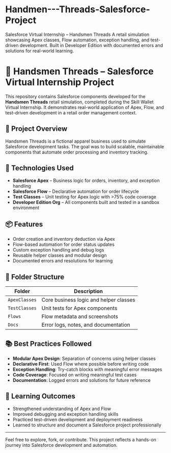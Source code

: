 # Handmen---Threads-Salesforce-Project
Salesforce Virtual Internship – Handsmen Threads A retail simulation showcasing Apex classes, Flow automation, exception handling, and test-driven development. Built in Developer Edition with documented errors and solutions for real-world learning.


# 🧵 Handsmen Threads – Salesforce Virtual Internship Project

This repository contains Salesforce components developed for the **Handsmen Threads** retail simulation, completed during the Skill Wallet Virtual Internship. It demonstrates real-world application of Apex, Flow, and test-driven development in a retail order management context.

## 🚀 Project Overview

Handsmen Threads is a fictional apparel business used to simulate Salesforce development tasks. The goal was to build scalable, maintainable components that automate order processing and inventory tracking.

## 🔨 Technologies Used

- **Salesforce Apex** – Business logic for orders, inventory, and exception handling
- **Salesforce Flow** – Declarative automation for order lifecycle
- **Test Classes** – Unit testing for Apex logic with >75% code coverage
- **Developer Edition Org** – All components built and tested in a sandbox environment

## 📦 Features

- Order creation and inventory deduction via Apex
- Flow-based automation for order status updates
- Custom exception handling and debug logs
- Reusable helper classes and modular design
- Documented errors and resolutions for learning

## 📁 Folder Structure

| Folder        | Description                          |
|---------------|--------------------------------------|
| `ApexClasses` | Core business logic and helper classes |
| `TestClasses` | Unit tests for Apex components        |
| `Flows`       | Flow metadata and screenshots         |
| `Docs`        | Error logs, notes, and documentation  |

## 📚 Best Practices Followed

- **Modular Apex Design**: Separation of concerns using helper classes
- **Declarative First**: Used Flow where possible before writing code
- **Exception Handling**: Try-catch blocks with meaningful error messages
- **Code Coverage**: Focused on writing meaningful test cases
- **Documentation**: Logged errors and solutions for future reference

## 🎯 Learning Outcomes

- Strengthened understanding of Apex and Flow
- Improved debugging and exception handling skills
- Practiced test-driven development and deployment readiness
- Learned to structure and document a Salesforce project professionally

---

Feel free to explore, fork, or contribute. This project reflects a hands-on journey into Salesforce development and automation.
